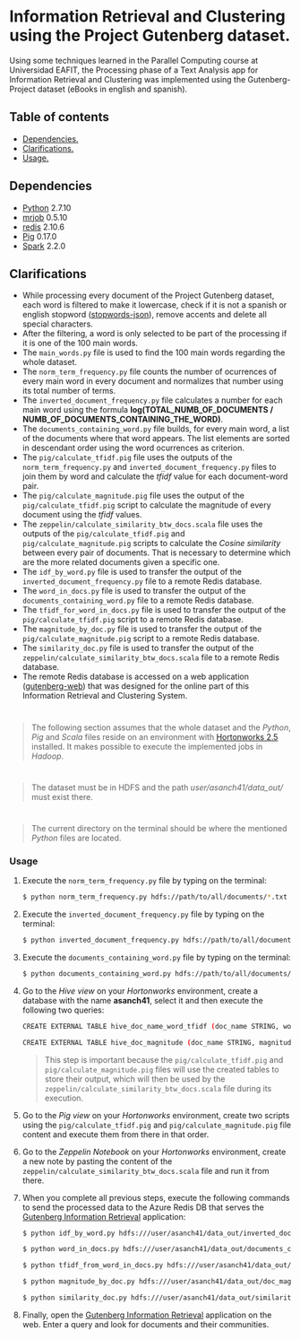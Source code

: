 # Information Retrieval and Clustering using the Project Gutenberg dataset.

Using some techniques learned in the Parallel Computing course at Universidad EAFIT, the Processing phase of a Text Analysis app for Information Retrieval and Clustering was implemented using the Gutenberg-Project dataset (eBooks in english and spanish).

## Table of contents
  * [Dependencies.](#dependencies)
  * [Clarifications.](#clarifications)
  * [Usage.](#usage)

## Dependencies
- [Python] 2.7.10
- [mrjob] 0.5.10
- [redis] 2.10.6
- [Pig] 0.17.0
- [Spark] 2.2.0

## Clarifications
  - While processing every document of the Project Gutenberg dataset, each word is filtered to make it lowercase, check if it is not a spanish or english stopword ([stopwords-json]), remove accents and delete all special characters.
  - After the filtering, a word is only selected to be part of the processing if it is one of the 100 main words.
  - The ``main_words.py`` file is used to find the 100 main words regarding the whole dataset.
  - The ``norm_term_frequency.py`` file counts the number of ocurrences of every main word in every document and normalizes that number using its total number of terms.
  - The ``inverted_document_frequency.py`` file calculates a number for each main word using the formula **log(TOTAL_NUMB_OF_DOCUMENTS / NUMB_OF_DOCUMENTS_CONTAINING_THE_WORD)**.
  - The ``documents_containing_word.py`` file builds, for every main word, a list of the documents where that word appears. The list elements are sorted in descendant order using the word ocurrences as criterion.
  - The ``pig/calculate_tfidf.pig`` file uses the outputs of the ``norm_term_frequency.py`` and ``inverted_document_frequency.py`` files to join them by word and calculate the _tfidf_ value for each document-word pair.
  - The ``pig/calculate_magnitude.pig`` file uses the output of the ``pig/calculate_tfidf.pig`` script to calculate the magnitude of every document using the _tfidf_ values.
  - The ``zeppelin/calculate_similarity_btw_docs.scala`` file uses the outputs of the ``pig/calculate_tfidf.pig`` and  ``pig/calculate_magnitude.pig`` scripts to calculate the _Cosine similarity_ between every pair of documents. That is necessary to determine which are the more related documents given a specific one.
  - The ``idf_by_word.py`` file is used to transfer the output of the ``inverted_document_frequency.py`` file to a remote Redis database.
  - The ``word_in_docs.py`` file is used to transfer the output of the ``documents_containing_word.py`` file to a remote Redis database.
  - The ``tfidf_for_word_in_docs.py`` file is used to transfer the output of the ``pig/calculate_tfidf.pig`` script to a remote Redis database.
  - The ``magnitude_by_doc.py`` file is used to transfer the output of the ``pig/calculate_magnitude.pig`` script to a remote Redis database.
  - The ``similarity_doc.py`` file is used to transfer the output of the ``zeppelin/calculate_similarity_btw_docs.scala`` file to a remote Redis database.
 - The remote Redis database is accessed on a web application ([gutenberg-web]) that was designed for the online part of this Information Retrieval and Clustering System.

#
> The following section assumes that the whole dataset and the _Python_, _Pig_ and _Scala_ files reside on an environment with [Hortonworks 2.5] installed. It makes possible to execute the implemented jobs in _Hadoop_.
#
> The dataset must be in HDFS and the path _user/asanch41/data_out/_ must exist there.
#
> The current directory on the terminal should be where the mentioned _Python_ files are located.

### Usage
1. Execute the ``norm_term_frequency.py`` file by typing on the terminal:

    ```sh
    $ python norm_term_frequency.py hdfs://path/to/all/documents/*.txt -r hadoop --output-dir hdfs:///user/asanch41/data_out/norm_term_frequency
    ```

2. Execute the ``inverted_document_frequency.py`` file by typing on the terminal:

    ```sh
    $ python inverted_document_frequency.py hdfs://path/to/all/documents/*.txt -r hadoop --output-dir hdfs:///user/asanch41/data_out/inverted_document_frequency
    ```

3. Execute the ``documents_containing_word.py`` file by typing on the terminal:

    ```sh
    $ python documents_containing_word.py hdfs://path/to/all/documents/*.txt -r hadoop --output-dir hdfs:///user/asanch41/data_out/documents_containing_word
    ```

4. Go to the _Hive view_ on your _Hortonworks_ environment, create a database with the name **asanch41**, select it and then execute the following two queries:
    ```sh
    CREATE EXTERNAL TABLE hive_doc_name_word_tfidf (doc_name STRING, word STRING, tfidf FLOAT);
    ```
    ```sh
    CREATE EXTERNAL TABLE hive_doc_magnitude (doc_name STRING, magnitude DOUBLE);
    ```
    > This step is important because the ``pig/calculate_tfidf.pig`` and ``pig/calculate_magnitude.pig`` files will use the created tables to store their output, which will then be used by the ``zeppelin/calculate_similarity_btw_docs.scala`` file during its execution.

5. Go to the _Pig view_ on your _Hortonworks_ environment, create two scripts using the ``pig/calculate_tfidf.pig`` and ``pig/calculate_magnitude.pig`` file content and execute them from there in that order.

6. Go to the _Zeppelin Notebook_ on your _Hortonworks_ environment, create a new note by pasting the content of the ``zeppelin/calculate_similarity_btw_docs.scala`` file and run it from there.

7. When you complete all previous steps, execute the following commands to send the processed data to the Azure Redis DB that serves the [Gutenberg Information Retrieval] application:
    ```sh
    $ python idf_by_word.py hdfs:///user/asanch41/data_out/inverted_document_frequency/part-00000 -r hadoop --output-dir hdfs:///user/asanch41/data_out/inverted_document_frequency_redis
    ```
    ```sh
    $ python word_in_docs.py hdfs:///user/asanch41/data_out/documents_containing_word/part-00000 -r hadoop --output-dir hdfs:///user/asanch41/data_out/documents_containing_word_redis
    ```
    ```sh
    $ python tfidf_from_word_in_docs.py hdfs:///user/asanch41/data_out/doc_name_word_tfidf/part-r-00000 -r hadoop --output-dir hdfs:///user/asanch41/data_out/doc_name_word_tfidf_redis
    ```
    ```sh
    $ python magnitude_by_doc.py hdfs:///user/asanch41/data_out/doc_magnitude/part-r-00000 -r hadoop --output-dir hdfs:///user/asanch41/data_out/doc_magnitude_redis
    ```
    ```sh
    $ python similarity_doc.py hdfs:///user/asanch41/data_out/similarity_btw_docs/part-00000 -r hadoop --output-dir hdfs:///user/asanch41/data_out/similarity_btw_docs_redis
    ```

8. Finally, open the [Gutenberg Information Retrieval] application on the web. Enter a query and look for documents and their communities.

[Python]: <https://www.python.org/downloads/>
[mrjob]: <https://pythonhosted.org/mrjob/>
[redis]: <https://pypi.python.org/pypi/redis>
[Pig]: <https://pig.apache.org/>
[Spark]: <https://spark.apache.org/>
[stopwords-json]: <https://github.com/6/stopwords-json>
[gutenberg-web]: <https://github.com/jcarmon4/gutenberg-web>
[Hortonworks 2.5]: <https://es.hortonworks.com/>
[Gutenberg Information Retrieval]: <http://gutenberg-ir.herokuapp.com/>